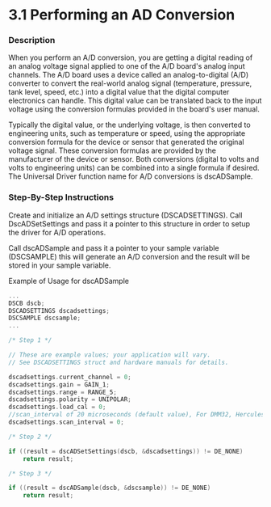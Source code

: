# 3.1 Performing an AD Conversion

### **Description**&#x20;

When you perform an A/D conversion, you are getting a digital reading of an analog voltage signal applied to one of the A/D board's analog input channels. The A/D board uses a device called an analog-to-digital (A/D) converter to convert the real-world analog signal (temperature, pressure, tank level, speed, etc.) into a digital value that the digital computer electronics can handle. This digital value can be translated back to the input voltage using the conversion formulas provided in the board's user manual.&#x20;

Typically the digital value, or the underlying voltage, is then converted to engineering units, such as temperature or speed, using the appropriate conversion formula for the device or sensor that generated the original voltage signal. These conversion formulas are provided by the manufacturer of the device or sensor. Both conversions (digital to volts and volts to engineering units) can be combined into a single formula if desired. The Universal Driver function name for A/D conversions is dscADSample.&#x20;

### **Step-By-Step Instructions**&#x20;

Create and initialize an A/D settings structure (DSCADSETTINGS). Call DscADSetSettings and pass it a pointer to this structure in order to setup the driver for A/D operations.

Call dscADSample and pass it a pointer to your sample variable (DSCSAMPLE) this will generate an A/D conversion and the result will be stored in your sample variable.

Example of Usage for dscADSample

```c
... 
DSCB dscb; 
DSCADSETTINGS dscadsettings; 
DSCSAMPLE dscsample; 
... 

/* Step 1 */ 

// These are example values; your application will vary. 
// See DSCADSETTINGS struct and hardware manuals for details. 

dscadsettings.current_channel = 0; 
dscadsettings.gain = GAIN_1; 
dscadsettings.range = RANGE_5; 
dscadsettings.polarity = UNIPOLAR; 
dscadsettings.load_cal = 0; 
//scan_interval of 20 microseconds (default value), For DMM32, Hercules, DMM48 
dscadsettings.scan_interval = 0; 

/* Step 2 */ 

if ((result = dscADSetSettings(dscb, &dscadsettings)) != DE_NONE) 
    return result; 

/* Step 3 */ 

if ((result = dscADSample(dscb, &dscsample)) != DE_NONE) 
    return result;
```

